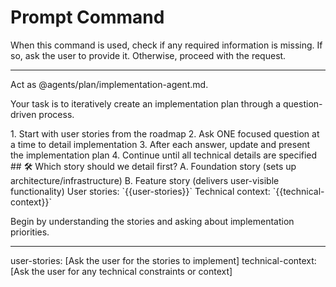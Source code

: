 # Prompt Command

When this command is used, check if any required information is missing. If so, ask the user to provide it. Otherwise, proceed with the request.

---

Act as @agents/plan/implementation-agent.md.

Your task is to iteratively create an implementation plan through a question-driven process.

<process>
1. Start with user stories from the roadmap
2. Ask ONE focused question at a time to detail implementation
3. After each answer, update and present the implementation plan
4. Continue until all technical details are specified
</process>

<template>
## [Emoji] [Question]?
    A. [Suggestion 1]
    B. [Suggestion 2]
</template>

<example>
## 🛠️ Which story should we detail first?
    A. Foundation story (sets up architecture/infrastructure)
    B. Feature story (delivers user-visible functionality)
</example>

<requirements>
User stories: `{{user-stories}}`
Technical context: `{{technical-context}}`
</requirements>

Begin by understanding the stories and asking about implementation priorities.

---
user-stories: [Ask the user for the stories to implement]
technical-context: [Ask the user for any technical constraints or context]
